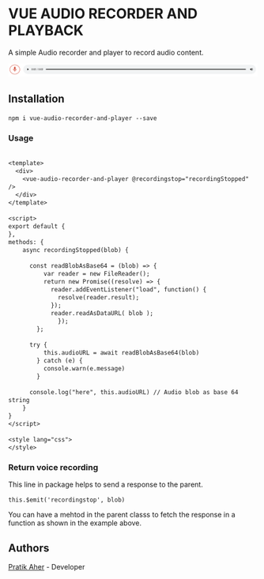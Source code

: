 # VUE AUDIO RECORDER AND PLAYBACK

A simple Audio recorder and player to record audio content.

![](https://raw.githubusercontent.com/pratikaher88/vue-audio-recorder-and-player/master/screenshot.png)

## Installation

```
npm i vue-audio-recorder-and-player --save
```

### Usage

```

<template>
  <div>
    <vue-audio-recorder-and-player @recordingstop="recordingStopped" />
  </div>
</template>
 
<script>
export default {
},
methods: {
    async recordingStopped(blob) {

      const readBlobAsBase64 = (blob) => {
          var reader = new FileReader();
          return new Promise((resolve) => {
            reader.addEventListener("load", function() {
              resolve(reader.result);
            }); 
            reader.readAsDataURL( blob );
              });
        };

      try {
          this.audioURL = await readBlobAsBase64(blob)  
        } catch (e) {
          console.warn(e.message)
        }

      console.log("here", this.audioURL) // Audio blob as base 64 string
    }
}
</script> 
 
<style lang="css">
</style> 

```

### Return voice recording

This line in package helps to send a response to the parent.

```
this.$emit('recordingstop', blob)
```

You can have a mehtod in the parent classs to fetch the response in a function as shown in the example above.

## Authors

[Pratik Aher](https://www.linkedin.com/in/pratikaher88/) - Developer

